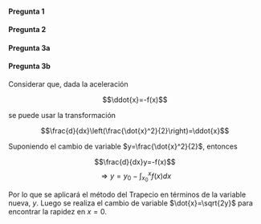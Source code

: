 #### Pregunta 1

#### Pregunta 2

#### Pregunta 3a

#### Pregunta 3b

Considerar que, dada la aceleración

$$\ddot{x}=-f(x)$$

se puede usar la transformación

$$\frac{d}{dx}\left(\frac{\dot{x}^2}{2}\right)=\ddot{x}$$

Suponiendo el cambio de variable $y=\frac{\dot{x}^2}{2}$, entonces

$$\frac{d}{dx}y=-f(x)$$
$$\Rightarrow y=y_0-\int_{x_0}^{x}f(x)dx$$

Por lo que se aplicará el método del Trapecio en términos de la variable nueva, $y$. Luego se realiza el cambio de variable $\dot{x}=\sqrt{2y}$ para encontrar la rapidez en $x=0$.